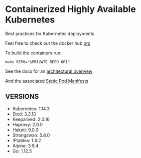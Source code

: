 # Containerized Highly Available Kubernetes

Best practices for Kubernetes deployments.

Feel free to check out the docker hub [org](https://hub.docker.com/u/whisperos)

To build the containers run:

    make REPO="$PRIVATE_REPO_URI"

See the docs for an [architectural overview](https://github.com/WhisperOS/kubes/tree/master/docs)

And the associated [Static Pod Manifests](https://github.com/WhisperOS/kubes/blob/master/docs/kubeconfigs/manifest.yml)

## VERSIONS

  - Kubernetes: 1.14.3
  - Etcd:       3.3.13
  - Keepalived: 2.0.16
  - Haproxy:    2.0.0
  - Heketi:     9.0.0
  - Strongswan: 5.8.0
  - IPtables:   1.8.2
  - Alpine:     3.9.4
  - Go:         1.12.5
